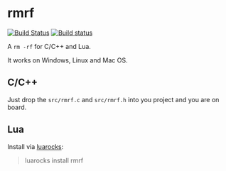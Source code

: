 rmrf
=====

[![Build Status](https://travis-ci.org/xpol/rmrf.png)](https://travis-ci.org/xpol/rmrf)
[![Build status](https://ci.appveyor.com/api/projects/status/pn8kpld6w6jhypp2?svg=true)](https://ci.appveyor.com/project/xpol/rmrf)

A `rm -rf` for C/C++ and Lua.

It works on Windows, Linux and Mac OS.

## C/C++

Just drop the `src/rmrf.c` and `src/rmrf.h` into you project and you are on board.

## Lua

Install via [luarocks](http://luarocks.org/):

> luarocks install rmrf
